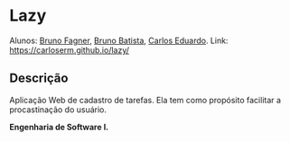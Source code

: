 # Lazy

Alunos: [Bruno Fagner](https://github.com/brunofagner), [Bruno Batista](https://github.com/brunobatistabbf), [Carlos Eduardo](https://github.com/CarlosERM).
Link: https://carloserm.github.io/lazy/

## Descrição

Aplicação Web de cadastro de tarefas.
Ela tem como propósito facilitar a procastinação do usuário.

**Engenharia de Software I.**
